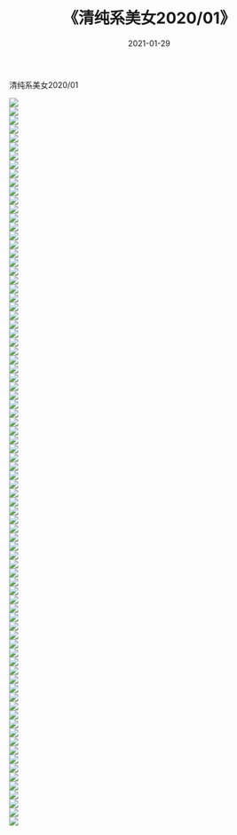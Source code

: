 ﻿---
layout: post
title:  《清纯系美女2020/01》
date:   2021-01-29
img: http://pic.660000.xyz/1:/清纯系美女/2020/01/000.jpg
categories: [美女, 清纯, 唯美]
---

清纯系美女2020/01

 ![](http://pic.660000.xyz/1:/清纯系美女/2020/01/001.jpeg) <br>![](http://pic.660000.xyz/1:/清纯系美女/2020/01/002.jpeg) <br>![](http://pic.660000.xyz/1:/清纯系美女/2020/01/003.jpeg) <br>![](http://pic.660000.xyz/1:/清纯系美女/2020/01/004.jpeg) <br>![](http://pic.660000.xyz/1:/清纯系美女/2020/01/005.jpeg) <br>![](http://pic.660000.xyz/1:/清纯系美女/2020/01/006.jpeg) <br>![](http://pic.660000.xyz/1:/清纯系美女/2020/01/007.jpeg) <br>![](http://pic.660000.xyz/1:/清纯系美女/2020/01/008.jpeg) <br>![](http://pic.660000.xyz/1:/清纯系美女/2020/01/009.jpeg) <br>![](http://pic.660000.xyz/1:/清纯系美女/2020/01/010.jpeg) <br>![](http://pic.660000.xyz/1:/清纯系美女/2020/01/011.jpeg) <br>![](http://pic.660000.xyz/1:/清纯系美女/2020/01/012.jpeg) <br>![](http://pic.660000.xyz/1:/清纯系美女/2020/01/013.jpeg) <br>![](http://pic.660000.xyz/1:/清纯系美女/2020/01/014.jpeg) <br>![](http://pic.660000.xyz/1:/清纯系美女/2020/01/015.jpeg) <br>![](http://pic.660000.xyz/1:/清纯系美女/2020/01/016.jpeg) <br>![](http://pic.660000.xyz/1:/清纯系美女/2020/01/017.jpeg) <br>![](http://pic.660000.xyz/1:/清纯系美女/2020/01/018.jpeg) <br>![](http://pic.660000.xyz/1:/清纯系美女/2020/01/019.jpeg) <br>![](http://pic.660000.xyz/1:/清纯系美女/2020/01/020.jpeg) <br>![](http://pic.660000.xyz/1:/清纯系美女/2020/01/021.jpeg) <br>![](http://pic.660000.xyz/1:/清纯系美女/2020/01/022.jpeg) <br>![](http://pic.660000.xyz/1:/清纯系美女/2020/01/023.jpeg) <br>![](http://pic.660000.xyz/1:/清纯系美女/2020/01/024.jpeg) <br>![](http://pic.660000.xyz/1:/清纯系美女/2020/01/025.jpeg) <br>![](http://pic.660000.xyz/1:/清纯系美女/2020/01/026.jpeg) <br>![](http://pic.660000.xyz/1:/清纯系美女/2020/01/027.jpeg) <br>![](http://pic.660000.xyz/1:/清纯系美女/2020/01/028.jpeg) <br>![](http://pic.660000.xyz/1:/清纯系美女/2020/01/029.jpeg) <br>![](http://pic.660000.xyz/1:/清纯系美女/2020/01/030.jpeg) <br>![](http://pic.660000.xyz/1:/清纯系美女/2020/01/031.jpeg) <br>![](http://pic.660000.xyz/1:/清纯系美女/2020/01/032.jpeg) <br>![](http://pic.660000.xyz/1:/清纯系美女/2020/01/033.jpeg) <br>![](http://pic.660000.xyz/1:/清纯系美女/2020/01/034.jpeg) <br>![](http://pic.660000.xyz/1:/清纯系美女/2020/01/035.jpeg) <br>![](http://pic.660000.xyz/1:/清纯系美女/2020/01/036.jpeg) <br>![](http://pic.660000.xyz/1:/清纯系美女/2020/01/037.jpeg) <br>![](http://pic.660000.xyz/1:/清纯系美女/2020/01/038.jpeg) <br>![](http://pic.660000.xyz/1:/清纯系美女/2020/01/039.jpeg) <br>![](http://pic.660000.xyz/1:/清纯系美女/2020/01/040.jpeg) <br>![](http://pic.660000.xyz/1:/清纯系美女/2020/01/041.jpeg) <br>![](http://pic.660000.xyz/1:/清纯系美女/2020/01/042.jpeg) <br>![](http://pic.660000.xyz/1:/清纯系美女/2020/01/043.jpeg) <br>![](http://pic.660000.xyz/1:/清纯系美女/2020/01/044.jpeg) <br>![](http://pic.660000.xyz/1:/清纯系美女/2020/01/045.jpeg) <br>![](http://pic.660000.xyz/1:/清纯系美女/2020/01/046.jpeg) <br>![](http://pic.660000.xyz/1:/清纯系美女/2020/01/047.jpeg) <br>![](http://pic.660000.xyz/1:/清纯系美女/2020/01/048.jpeg) <br>![](http://pic.660000.xyz/1:/清纯系美女/2020/01/049.jpeg) <br>![](http://pic.660000.xyz/1:/清纯系美女/2020/01/050.jpeg) <br>![](http://pic.660000.xyz/1:/清纯系美女/2020/01/051.jpeg) <br>![](http://pic.660000.xyz/1:/清纯系美女/2020/01/052.jpeg) <br>![](http://pic.660000.xyz/1:/清纯系美女/2020/01/053.jpeg) <br>![](http://pic.660000.xyz/1:/清纯系美女/2020/01/054.jpeg) <br>![](http://pic.660000.xyz/1:/清纯系美女/2020/01/055.jpeg) <br>![](http://pic.660000.xyz/1:/清纯系美女/2020/01/056.jpeg) <br>![](http://pic.660000.xyz/1:/清纯系美女/2020/01/057.jpeg) <br>![](http://pic.660000.xyz/1:/清纯系美女/2020/01/058.jpeg) <br>![](http://pic.660000.xyz/1:/清纯系美女/2020/01/059.jpeg) <br>![](http://pic.660000.xyz/1:/清纯系美女/2020/01/060.jpeg) <br>![](http://pic.660000.xyz/1:/清纯系美女/2020/01/061.jpeg) <br>![](http://pic.660000.xyz/1:/清纯系美女/2020/01/062.jpeg) <br>![](http://pic.660000.xyz/1:/清纯系美女/2020/01/063.jpeg) <br>![](http://pic.660000.xyz/1:/清纯系美女/2020/01/064.jpeg) <br>![](http://pic.660000.xyz/1:/清纯系美女/2020/01/065.jpeg) <br>![](http://pic.660000.xyz/1:/清纯系美女/2020/01/066.jpeg) <br>![](http://pic.660000.xyz/1:/清纯系美女/2020/01/067.jpeg) <br>![](http://pic.660000.xyz/1:/清纯系美女/2020/01/068.jpeg) <br>![](http://pic.660000.xyz/1:/清纯系美女/2020/01/069.jpeg) <br>![](http://pic.660000.xyz/1:/清纯系美女/2020/01/070.jpeg) <br>![](http://pic.660000.xyz/1:/清纯系美女/2020/01/071.jpeg) <br>![](http://pic.660000.xyz/1:/清纯系美女/2020/01/072.jpeg) <br>![](http://pic.660000.xyz/1:/清纯系美女/2020/01/073.jpeg) <br>![](http://pic.660000.xyz/1:/清纯系美女/2020/01/074.jpeg) <br>![](http://pic.660000.xyz/1:/清纯系美女/2020/01/075.jpeg) <br>![](http://pic.660000.xyz/1:/清纯系美女/2020/01/076.jpeg) <br>![](http://pic.660000.xyz/1:/清纯系美女/2020/01/077.jpeg) <br>![](http://pic.660000.xyz/1:/清纯系美女/2020/01/078.jpeg) <br>![](http://pic.660000.xyz/1:/清纯系美女/2020/01/079.jpeg) <br>![](http://pic.660000.xyz/1:/清纯系美女/2020/01/080.jpeg) <br>![](http://pic.660000.xyz/1:/清纯系美女/2020/01/081.jpeg) <br>![](http://pic.660000.xyz/1:/清纯系美女/2020/01/082.jpeg) <br>